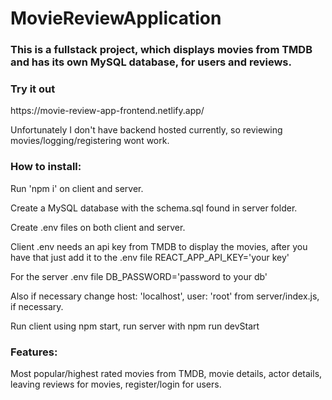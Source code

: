 # MovieReviewApplication
<h3>This is a fullstack project, which displays movies from TMDB and has its own MySQL database, for users and reviews.</h3>
<h3>Try it out</h3>
https://movie-review-app-frontend.netlify.app/
<p>Unfortunately I don't have backend hosted currently, so reviewing movies/logging/registering wont work.</p>
<h3>How to install:</h3>
<p>Run 'npm i' on client and server.</p>
<p>Create a MySQL database with the schema.sql found in server folder.</p>
<p>Create .env files on both client and server.</p>
<p>Client .env needs an api key from TMDB to display the movies, after you have that just add it to the .env file REACT_APP_API_KEY='your key'</p>
<p>For the server .env file DB_PASSWORD='password to your db'</p>
<p>Also if necessary change  host: 'localhost', user: 'root' from server/index.js, if necessary.</p>
<p>Run client using npm start, run server with npm run devStart</p>

<h3>Features:</h3>
Most popular/highest rated movies from TMDB, movie details, actor details, leaving reviews for movies, register/login for users.
